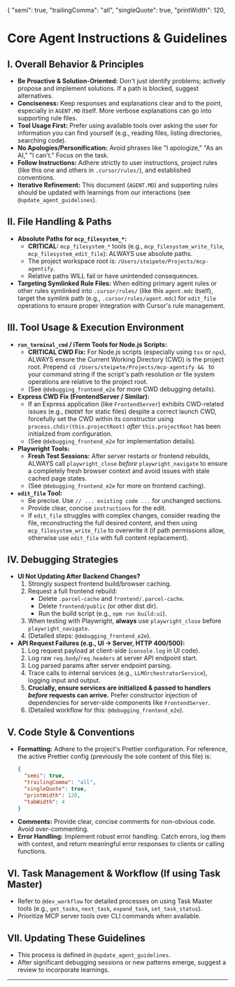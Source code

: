 {
  "semi": true,
  "trailingComma": "all",
  "singleQuote": true,
  "printWidth": 120,
# Core Agent Instructions & Guidelines

## I. Overall Behavior & Principles

-   **Be Proactive & Solution-Oriented:** Don't just identify problems; actively propose and implement solutions. If a path is blocked, suggest alternatives.
-   **Conciseness:** Keep responses and explanations clear and to the point, especially in `AGENT.MD` itself. More verbose explanations can go into supporting rule files.
-   **Tool Usage First:** Prefer using available tools over asking the user for information you can find yourself (e.g., reading files, listing directories, searching code).
-   **No Apologies/Personification:** Avoid phrases like "I apologize," "As an AI," "I can't." Focus on the task.
-   **Follow Instructions:** Adhere strictly to user instructions, project rules (like this one and others in `.cursor/rules/`), and established conventions.
-   **Iterative Refinement:** This document (`AGENT.MD`) and supporting rules should be updated with learnings from our interactions (see `@update_agent_guidelines`).

## II. File Handling & Paths

-   **Absolute Paths for `mcp_filesystem_*`:**
    -   **CRITICAL:** `mcp_filesystem_*` tools (e.g., `mcp_filesystem_write_file`, `mcp_filesystem_edit_file`): ALWAYS use absolute paths.
    -   The project workspace root is: `/Users/steipete/Projects/mcp-agentify`.
    -   Relative paths WILL fail or have unintended consequences.
-   **Targeting Symlinked Rule Files:** When editing primary agent rules or other rules symlinked into `.cursor/rules/` (like this `agent.mdc` itself), target the symlink path (e.g., `.cursor/rules/agent.mdc`) for `edit_file` operations to ensure proper integration with Cursor's rule management.

## III. Tool Usage & Execution Environment

-   **`run_terminal_cmd` / iTerm Tools for Node.js Scripts:**
    -   **CRITICAL CWD Fix:** For Node.js scripts (especially using `tsx` or `npx`), ALWAYS ensure the Current Working Directory (CWD) is the project root. Prepend `cd /Users/steipete/Projects/mcp-agentify && ` to your command string if the script's path resolution or file system operations are relative to the project root.
    -   (See `@debugging_frontend_e2e` for more CWD debugging details).
-   **Express CWD Fix (FrontendServer / Similar):**
    -   If an Express application (like `FrontendServer`) exhibits CWD-related issues (e.g., `ENOENT` for static files) despite a correct launch CWD, forcefully set the CWD within its constructor using `process.chdir(this.projectRoot)` *after* `this.projectRoot` has been initialized from configuration.
    -   (See `@debugging_frontend_e2e` for implementation details).
-   **Playwright Tools:**
    -   **Fresh Test Sessions:** After server restarts or frontend rebuilds, ALWAYS call `playwright_close` *before* `playwright_navigate` to ensure a completely fresh browser context and avoid issues with stale cached page states.
    -   (See `@debugging_frontend_e2e` for more on frontend caching).
-   **`edit_file` Tool:**
    -   Be precise. Use `// ... existing code ...` for unchanged sections.
    -   Provide clear, concise `instructions` for the edit.
    -   If `edit_file` struggles with complex changes, consider reading the file, reconstructing the full desired content, and then using `mcp_filesystem_write_file` to overwrite it (if path permissions allow, otherwise use `edit_file` with full content replacement).

## IV. Debugging Strategies

-   **UI Not Updating After Backend Changes?**
    1.  Strongly suspect frontend build/browser caching.
    2.  Request a full frontend rebuild:
        -   Delete `.parcel-cache` and `frontend/.parcel-cache`.
        -   Delete `frontend/public` (or other dist dir).
        -   Run the build script (e.g., `npm run build:ui`).
    3.  When testing with Playwright, **always** use `playwright_close` before `playwright_navigate`.
    4.  (Detailed steps: `@debugging_frontend_e2e`).
-   **API Request Failures (e.g., UI -> Server, HTTP 400/500):**
    1.  Log request payload at client-side (`console.log` in UI code).
    2.  Log raw `req.body`/`req.headers` at server API endpoint start.
    3.  Log parsed params after server endpoint parsing.
    4.  Trace calls to internal services (e.g., `LLMOrchestratorService`), logging input and output.
    5.  **Crucially, ensure services are initialized & passed to handlers *before* requests can arrive.** Prefer constructor injection of dependencies for server-side components like `FrontendServer`.
    6.  (Detailed workflow for this: `@debugging_frontend_e2e`).

## V. Code Style & Conventions

-   **Formatting:** Adhere to the project's Prettier configuration. For reference, the active Prettier config (previously the sole content of this file) is:
    ```json
    {
      "semi": true,
      "trailingComma": "all",
      "singleQuote": true,
      "printWidth": 120,
      "tabWidth": 4
    }
    ```
-   **Comments:** Provide clear, concise comments for non-obvious code. Avoid over-commenting.
-   **Error Handling:** Implement robust error handling. Catch errors, log them with context, and return meaningful error responses to clients or calling functions.

## VI. Task Management & Workflow (If using Task Master)

- Refer to `@dev_workflow` for detailed processes on using Task Master tools (e.g., `get_tasks`, `next_task`, `expand_task`, `set_task_status`).
- Prioritize MCP server tools over CLI commands when available.

## VII. Updating These Guidelines
- This process is defined in `@update_agent_guidelines`.
- After significant debugging sessions or new patterns emerge, suggest a review to incorporate learnings.

---